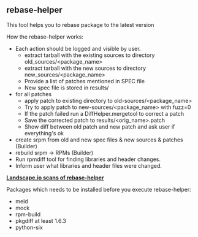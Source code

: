 rebase-helper
------------------------------

This tool helps you to rebase package to the latest version

How the rebase-helper works:
- Each action should be logged and visible by user.
    - extract tarball with the existing sources to directory old_sources/<package_name>
    - extract tarball with the new sources to directory new_sources/<package_name>
    - Provide a list of patches mentioned in SPEC file
    - New spec file is stored in results/
- for all patches
    - apply patch to existing directory to old-sources/<package_name>
    - Try to apply patch to new-sources/<package_name> with fuzz=0
    - If the patch failed run a DiffHelper.mergetool to correct a patch
    - Save the corrected patch to results/<orig_name>.patch
    - Show diff between old patch and new patch and ask user if everything's ok
- create srpm from old and new spec files & new sources & patches (Builder)
- rebuild srpm -> RPMs (Builder)
- Run rpmdiff tool for finding libraries and header changes.
- Inform user what libraries and header files were changed.

[**Landscape.io scans of rebase-helper**](https://landscape.io/github/phracek/rebase-helper/)

Packages which needs to be installed before you execute rebase-helper:
- meld
- mock
- rpm-build
- pkgdiff at least 1.6.3
- python-six
